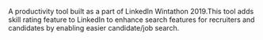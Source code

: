A productivity tool built as a part of LinkedIn Wintathon 2019.This tool adds skill rating feature to LinkedIn to enhance search features for recruiters and 
candidates by enabling easier candidate/job search.
